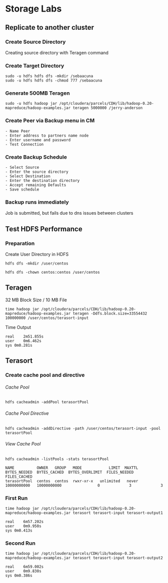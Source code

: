 # Storage Labs
## Replicate to another cluster
### Create Source Directory
Creating source directory with Teragen command
### Create Target Directory
```
sudo -u hdfs hdfs dfs -mkdir /sebaacuna
sudo -u hdfs hdfs dfs -chmod 777 /sebaacuna
```
### Generate 500MB Teragen
```
sudo -u hdfs hadoop jar /opt/cloudera/parcels/CDH/lib/hadoop-0.20-mapreduce/hadoop-examples.jar teragen 5000000 /jerry-anderson
```
### Create Peer via Backup menu in CM 
	- Name Peer
	- Enter address to partners name node
	- Enter username and password
	- Test Connection

### Create Backup Schedule
	- Select Source
	- Enter the source directory
	- Select Destination
	- Enter the destination directory
	- Accept remaining Defaults
	- Save schedule

### Backup runs immediately
Job is submitted, but fails due to dns issues between clusters 

## Test HDFS Performance

### Preparation
Create User Directory in HDFS
```
hdfs dfs -mkdir /user/centos
```
```
hdfs dfs -chown centos:centos /user/centos
```
## Teragen
32 MB Block Size / 10 MB File
```
time hadoop jar /opt/cloudera/parcels/CDH/lib/hadoop-0.20-mapreduce/hadoop-examples.jar teragen -Ddfs.block.size=33554432 100000000 /user/centos/terasort-input
```
Time Output
```
real	2m51.855s
user	0m6.462s
sys	0m0.281s
```
## Terasort
### Create cache pool and directive
###### Cache Pool
```
hdfs cacheadmin -addPool terasortPool
```
###### Cache Pool Directive
```
hdfs cacheadmin -addDirective -path /user/centos/terasort-input -pool terasortPool
```
###### View Cache Pool
```
hdfs cacheadmin -listPools -stats terasortPool

NAME          OWNER   GROUP   MODE            LIMIT  MAXTTL  BYTES_NEEDED  BYTES_CACHED  BYTES_OVERLIMIT  FILES_NEEDED  FILES_CACHED
terasortPool  centos  centos  rwxr-xr-x   unlimited   never   10000000000   10000000000                0             3             3
```
### First Run
```
time hadoop jar /opt/cloudera/parcels/CDH/lib/hadoop-0.20-mapreduce/hadoop-examples.jar terasort terasort-input terasort-output1
```
```
real	6m57.202s
user	0m9.950s
sys	0m0.413s
```
### Second Run
```
time hadoop jar /opt/cloudera/parcels/CDH/lib/hadoop-0.20-mapreduce/hadoop-examples.jar terasort terasort-input terasort-output2
```
```
real	6m59.002s
user	0m9.830s
sys	0m0.386s
```
